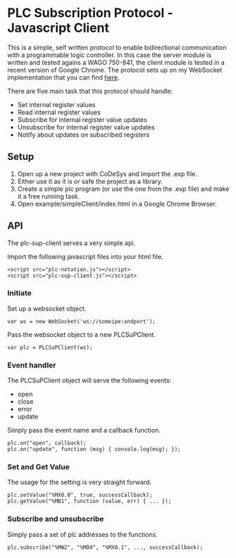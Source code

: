 PLC Subscription Protocol - Javascript Client
=============================================

This is a simple, self written protocol to enable bidirectional communication with a programmable logic controller. In this case the server module
is written and tested agains a WAGO 750-841, the client module is tested in a recent version of Google Chrome. The protocol sets up on my WebSocket implementation that you can find [here](https://github.com/StevePo/plcWebSocketServer).

There are five main task that this protocol should handle:

- Set internal register values
- Read internal register values
- Subscribe for internal register value updates
- Unsubscribe for internal register value updates
- Notify about updates on subscribed registers

Setup
-----

1. Open up a new project with CoDeSys and import the .exp file.
2. Either use it as it is or safe the project as a library.
3. Create a simple plc program (or use the one from the .exp file) and make it a free running task.
4. Open example/simpleClient/index.html in a Google Chrome Browser.

API
---

The plc-sup-client serves a very simple api.

Import the following javascript files into your html file.

	<script src="plc-notation.js"></script>
	<script src="plc-sup-client.js"></script>

### Initiate

Set up a websocket object.

	var ws = new WebSocket('ws://someipe:andport');

Pass the websocket object to a new PLCSuPClient.

	var plc = PLCSuPClient(ws);

### Event handler

The PLCSuPClient object will serve the following events:

- open
- close
- error
- update

Simply pass the event name and a callback function.

	plc.on("open", callback);
	plc.on("update", function (msg) { console.log(msg); });

### Set and Get Value

The usage for the setting is very straight forward.

	plc.setValue("%MX0.0", true, successCallback);
	plc.getValue("%MB1", function (value, err) { ... });

### Subscribe and unsubscribe

Simply pass a set of plc addresses to the functions.

	plc.subscribe("%MW2", "%MD4", "%MX0.1", ..., successCallback);


